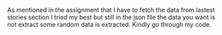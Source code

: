 As mentioned in the assignment that I have to fetch the data from lastest stories section I tried my best but still in the json file the data you want is not extract some random data is extracted.
Kindly go through my code. 

